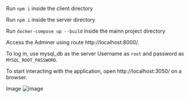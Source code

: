 Run ```npm i``` inside the client directory

Run ```npm i``` inside the server directory

Run ```docker-compose up --build``` inside the mainn project directory

Access the Adminer using route http://localhost:8000/.

To log in, use mysql_db as the server Username as ```root``` and password as ```MYSQL_ROOT_PASSWORD```.

To start interacting with the application, open http://localhost:3050/ on a browser.

Image 
![image](https://user-images.githubusercontent.com/56695534/159404093-b8864402-561d-4978-9dfe-1d6f0c2c0751.png)
